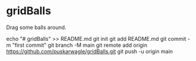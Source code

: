 # gridBalls
Drag some balls around.


echo "# gridBalls" >> README.md
git init
git add README.md
git commit -m "first commit"
git branch -M main
git remote add origin https://github.com/puskarwagle/gridBalls.git
git push -u origin main
